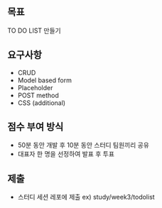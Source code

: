 ## 목표
TO DO LIST 만들기

## 요구사항
- CRUD
- Model based form
- Placeholder
- POST method
- CSS (additional)

## 점수 부여 방식
- 50분 동안 개발 후 10분 동안 스터디 팀원끼리 공유
- 대표자 한 명을 선정하여 발표 후 투표

## 제출
- 스터디 세션 레포에 제출 ex) study/week3/todolist
